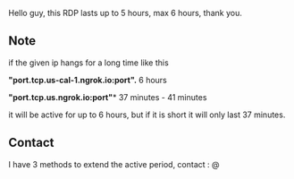 Hello guy, this RDP lasts up to 5 hours, max 6 hours, thank you.

## Note
if the given ip hangs for a long time like this 

**"port.tcp.us-cal-1.ngrok.io:port".** 6 hours

**"port.tcp.us.ngrok.io:port"*** 37 minutes - 41 minutes

it will be active for up to 6 hours, but if it is short it will only last 37 minutes.


## Contact
I have 3 methods to extend the active period, contact : @
